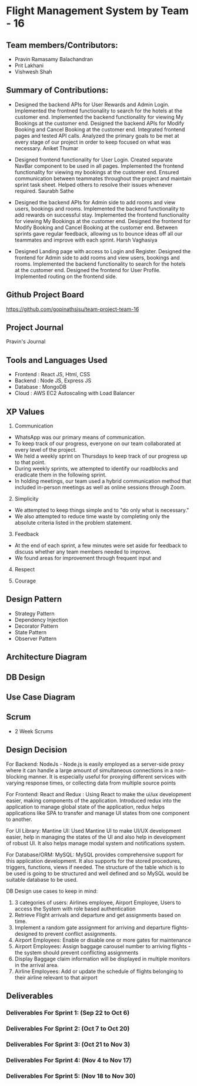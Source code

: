 # Flight Management System by Team - 16 

## Team members/Contributors:
- Pravin Ramasamy Balachandran
- Prit Lakhani
- Vishwesh Shah

## Summary of Contributions:

- Designed the backend APIs for User Rewards and Admin Login.
Implemented the frontned functionality to search for the hotels at the customer end.
Implemented the backend functionality for viewing My Bookings at the customer end.
Designed the backend APIs for Modify Booking and Cancel Booking at the customer end.
Integrated frontend pages and tested API calls.
Analyzed the primary goals to be met at every stage of our project in order to keep focused on what was necessary.
Aniket Thumar

- Designed frontend functionality for User Login.
Created separate NavBar component to be used in all pages.
Implemented the frontend functionality for viewing my bookings at the customer end.
Ensured communication between teammates throughout the project and maintain sprint task sheet.
Helped others to resolve their issues whenever required.
Saurabh Sathe

- Designed the backend APIs for Admin side to add rooms and view users, bookings and rooms.
Implemented the backend functionality to add rewards on successful stay.
Implemented the frontend functionality for viewing My Bookings at the customer end.
Designed the frontend for Modify Booking and Cancel Booking at the customer end.
Between sprints gave regular feedback, allowing us to bounce ideas off all our teammates and improve with each sprint.
Harsh Vaghasiya

- Designed Landing page with access to Login and Register.
Designed the frontend for Admin side to add rooms and view users, bookings and rooms.
Implemented the backend functionality to search for the hotels at the customer end.
Designed the frontend for User Profile.
Implemented routing on the frontend side.



## Github Project Board
https://github.com/gopinathsjsu/team-project-team-16

## Project Journal
Pravin's Journal

## Tools and Languages Used
- Frontend : React JS, Html, CSS
- Backend : Node JS, Express JS
- Database : MongoDB
- Cloud : AWS EC2 Autoscaling with Load Balancer



## XP Values
1. Communication
- WhatsApp was our primary means of communication. 
- To keep track of our progress, everyone on our team collaborated at every level of the project. 
- We held a weekly sprint on Thursdays to keep track of our progress up to that point. 
- During weekly sprints, we attempted to identify our roadblocks and eradicate them in the following sprint. 
- In holding meetings, our team used a hybrid communication method that included in-person meetings as well as online sessions through Zoom.
2. Simplicity
- We attempted to keep things simple and to "do only what is necessary." 
- We also attempted to reduce time waste by completing only the absolute criteria listed in the problem statement.
3. Feedback
- At the end of each sprint, a few minutes were set aside for feedback to discuss whether any team members needed to improve. 
- We found areas for improvement through frequent input and 

4. Respect

5. Courage

## Design Pattern

- Strategy Pattern
- Dependency Injection
- Decorator Pattern
- State Pattern
- Observer Pattern

## Architecture Diagram



## DB Design



## Use Case Diagram


## Scrum
- 2 Week Scrums

## Design Decision

For Backend:
NodeJs - Node.js is easily employed as a server-side proxy where it can handle a large amount of simultaneous connections in a non-blocking manner. It is especially useful for proxying different services with varying response times, or collecting data from multiple source points

For Frontend: 
React and Redux : Using React to make the ui/ux development easier, making components of the application. Introduced redux into the application to manage global state of the application, redux helps applications like SPA to transfer and manage UI states from one component to another.

For UI Library:
Mantine UI: Used Mantine UI to make UI/UX development easier, help in managing the states of the UI and also help in development of robust UI. It also helps manage modal system and notifications system.

For Database/ORM:
MySQL: MySQL provides comprehensive support for this application development. It also supports for the stored procedures, triggers, functions, views if needed. The structure of the table which is to be used is going to be structured and well defined and so MySQL would be suitable database to be used. 

DB Design use cases to keep in mind:
1. 3 categories of users: Airlines employee, Airport Employee, Users to access the System with role based authentication
2. Retrieve Flight arrivals and departure and get assignments based on time.
3. Implement a random gate assignment for arriving and departure flights- designed to prevent conflict assignments.
4. Airport Employees: Enable or disable one or more gates for maintenance
5. Airport Employees: Assign baggage carousel number to arriving flights - the system should prevent conflicting assignments
6. Display Baggage claim information will be displayed in multiple monitors in the arrival area.
7. Airline Employees: Add or update the schedule of flights belonging to their airline relevant to that airport

## Deliverables

### Deliverables For Sprint 1: (Sep 22 to Oct 6)


### Deliverables For Sprint 2: (Oct 7 to Oct 20)


### Deliverables For Sprint 3: (Oct 21 to Nov 3)


### Deliverables For Sprint 4: (Nov 4 to Nov 17)


### Deliverables For Sprint 5: (Nov 18 to Nov 30) 



